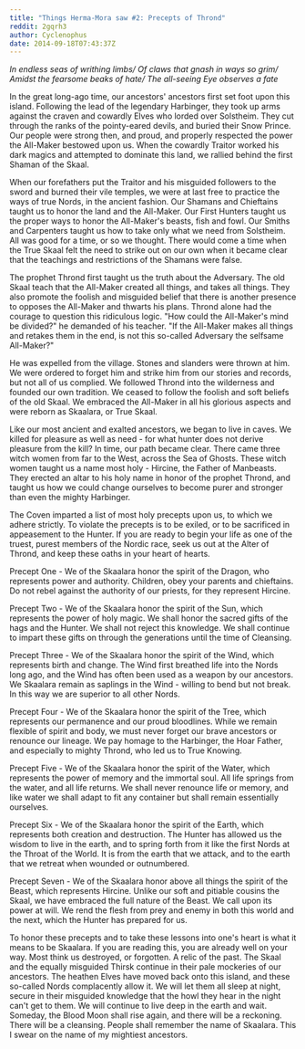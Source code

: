 ```yaml
---
title: "Things Herma-Mora saw #2: Precepts of Thrond"
reddit: 2gqrh3
author: Cyclenophus
date: 2014-09-18T07:43:37Z
---
```


*In endless seas of writhing limbs/ Of claws that gnash in ways so grim/ Amidst the fearsome beaks of hate/ The all-seeing Eye observes a fate*





In the great long-ago time, our ancestors' ancestors first set foot upon this island. Following the lead of the legendary Harbinger, they took up arms against the craven and cowardly Elves who lorded over Solstheim. They cut through the ranks of the pointy-eared devils, and buried their Snow Prince. Our people were strong then, and proud, and properly respected the power the All-Maker bestowed upon us. When the cowardly Traitor worked his dark magics and attempted to dominate this land, we rallied behind the first Shaman of the Skaal. 

When our forefathers put the Traitor and his misguided followers to the sword and burned their vile temples, we were at last free to practice the ways of true Nords, in the ancient fashion. Our Shamans and Chieftains taught us to honor the land and the All-Maker. Our First Hunters taught us the proper ways to honor the All-Maker's beasts, fish and fowl. Our Smiths and Carpenters taught us how to take only what we need from Solstheim. All was good for a time, or so we thought. There would come a time when the True Skaal felt the need to strike out on our own when it became clear that the teachings and restrictions of the Shamans were false. 

The prophet Thrond first taught us the truth about the Adversary. The old Skaal teach that the All-Maker created all things, and takes all things. They also promote the foolish and misguided belief that there is another presence to opposes the All-Maker and thwarts his plans. Thrond alone had the courage to question this ridiculous logic. "How could the All-Maker's mind be divided?" he demanded of his teacher. "If the All-Maker makes all things and retakes them in the end, is not this so-called Adversary the selfsame All-Maker?" 

He was expelled from the village. Stones and slanders were thrown at him. We were ordered to forget him and strike him from our stories and records, but not all of us complied. We followed Thrond into the wilderness and founded our own tradition. We ceased to follow the foolish and soft beliefs of the old Skaal. We embraced the All-Maker in all his glorious aspects and were reborn as Skaalara, or True Skaal. 

Like our most ancient and exalted ancestors, we began to live in caves. We killed for pleasure as well as need - for what hunter does not derive pleasure from the kill? In time, our path became clear. There came three witch women from far to the West, across the Sea of Ghosts. These witch women taught us a name most holy - Hircine, the Father of Manbeasts. They erected an altar to his holy name in honor of the prophet Thrond, and taught us how we could change ourselves to become purer and stronger than even the mighty Harbinger. 

The Coven imparted a list of most holy precepts upon us, to which we adhere strictly. To violate the precepts is to be exiled, or to be sacrificed in appeasement to the Hunter. If you are ready to begin your life as one of the truest, purest members of the Nordic race, seek us out at the Alter of Thrond, and keep these oaths in your heart of hearts. 

Precept One - We of the Skaalara honor the spirit of the Dragon, who represents power and authority. Children, obey your parents and chieftains. Do not rebel against the authority of our priests, for they represent Hircine. 

Precept Two - We of the Skaalara honor the spirit of the Sun, which represents the power of holy magic. We shall honor the sacred gifts of the hags and the Hunter. We shall not reject this knowledge. We shall continue to impart these gifts on through the generations until the time of Cleansing. 

Precept Three - We of the Skaalara honor the spirit of the Wind, which represents birth and change. The Wind first breathed life into the Nords long ago, and the Wind has often been used as a weapon by our ancestors. We Skaalara remain as saplings in the Wind - willing to bend but not break. In this way we are superior to all other Nords. 

Precept Four - We of the Skaalara honor the spirit of the Tree, which represents our permanence and our proud bloodlines. While we remain flexible of spirit and body, we must never forget our brave ancestors or renounce our lineage. We pay homage to the Harbinger, the Hoar Father, and especially to mighty Thrond, who led us to True Knowing. 

Precept Five - We of the Skaalara honor the spirit of the Water, which represents the power of memory and the immortal soul. All life springs from the water, and all life returns. We shall never renounce life or memory, and like water we shall adapt to fit any container but shall remain essentially ourselves. 

Precept Six - We of the Skaalara honor the spirit of the Earth, which represents both creation and destruction. The Hunter has allowed us the wisdom to live in the earth, and to spring forth from it like the first Nords at the Throat of the World. It is from the earth that we attack, and to the earth that we retreat when wounded or outnumbered. 

Precept Seven - We of the Skaalara honor above all things the spirit of the Beast, which represents Hircine. Unlike our soft and pitiable cousins the Skaal, we have embraced the full nature of the Beast. We call upon its power at will. We rend the flesh from prey and enemy in both this world and the next, which the Hunter has prepared for us. 

 
To honor these precepts and to take these lessons into one's heart is what it means to be Skaalara. If you are reading this, you are already well on your way. Most think us destroyed, or forgotten. A relic of the past. The Skaal and the equally misguided Thirsk continue in their pale mockeries of our ancestors. The heathen Elves have moved back onto this island, and these so-called Nords complacently allow it. We will let them all sleep at night, secure in their misguided knowledge that the howl they hear in the night can't get to them. We will continue to live deep in the earth and wait. Someday, the Blood Moon shall rise again, and there will be a reckoning. There will be a cleansing. People shall remember the name of Skaalara. This I swear on the name of my mightiest ancestors.                           
